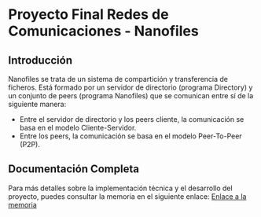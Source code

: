 # Proyecto Final Redes de Comunicaciones - Nanofiles

## Introducción

Nanofiles se trata de un sistema de compartición y transferencia de ficheros. Está formado por un servidor de directorio (programa Directory) y un conjunto de peers (programa Nanofiles) que se comunican entre sí de la siguiente manera:

* Entre el servidor de directorio y los peers cliente, la comunicación se basa en el modelo Cliente-Servidor. 
* Entre los peers, la comunicación se basa en el modelo Peer-To-Peer (P2P).
  

## Documentación Completa

Para más detalles sobre la implementación técnica y el desarrollo del proyecto, puedes consultar la memoria en el siguiente enlace:
[Enlace a la memoria](https://github.com/asuliitoh/Nanofiles/blob/c8764920ab692015c33d1c37393251cea90f26e2/Redes%20Proyecto.pdf)
